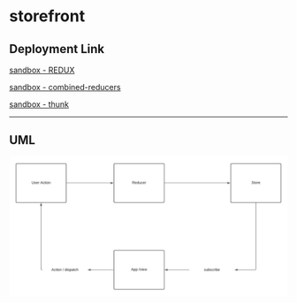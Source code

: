 # storefront


## Deployment Link 

[sandbox - REDUX ](https://hq70p.csb.app/)

[sandbox - combined-reducers ](https://w3ugq.csb.app/)

[sandbox - thunk ]()
<hr>

## UML

![](lab-36.jpeg)

